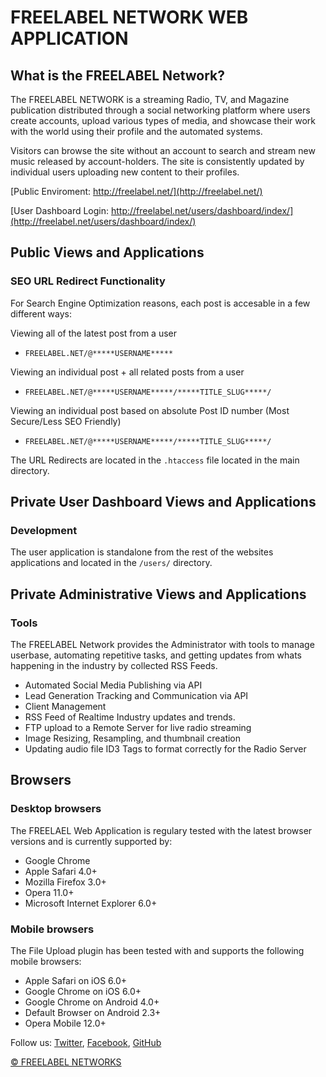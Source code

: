 FREELABEL NETWORK WEB APPLICATION
=========

## What is the FREELABEL Network? 

The FREELABEL NETWORK is a streaming Radio, TV, and Magazine publication distributed through a social networking platform where users create accounts, upload various types of media, and showcase their work with the world using their profile and the automated systems. 

Visitors can browse the site without an account to search and stream new music released by account-holders. The site is consistently updated by individual users uploading new content to their profiles. 



[Public Enviroment: http://freelabel.net/](http://freelabel.net/)

[User Dashboard Login: http://freelabel.net/users/dashboard/index/](http://freelabel.net/users/dashboard/index/)





## Public Views and Applications

### SEO URL Redirect Functionality

For Search Engine Optimization reasons, each post is accesable in a few different ways:

Viewing all of the latest post from a user
* `FREELABEL.NET/@*****USERNAME*****`

Viewing an individual post + all related posts from a user
* `FREELABEL.NET/@*****USERNAME*****/*****TITLE_SLUG*****/`

Viewing an individual post based on absolute Post ID number (Most Secure/Less SEO Friendly)
* `FREELABEL.NET/@*****USERNAME*****/*****TITLE_SLUG*****/`

The URL Redirects are located in the `.htaccess` file located in the main directory.



## Private User Dashboard Views and Applications

### Development
The user application is standalone from the rest of the websites applications and located in the `/users/` directory.







## Private Administrative Views and Applications

### Tools
The FREELABEL Network provides the Administrator with tools to manage userbase, automating repetitive tasks, and getting updates from whats happening in the industry by collected RSS Feeds.
* Automated Social Media Publishing via API
* Lead Generation Tracking and Communication via API
* Client Management
* RSS Feed of Realtime Industry updates and trends.
* FTP upload to a Remote Server for live radio streaming
* Image Resizing, Resampling, and thumbnail creation
* Updating audio file ID3 Tags to format correctly for the Radio Server








## Browsers

### Desktop browsers
The FREELAEL Web Application is regulary tested with the latest browser versions and is currently supported by: 

* Google Chrome
* Apple Safari 4.0+
* Mozilla Firefox 3.0+
* Opera 11.0+
* Microsoft Internet Explorer 6.0+

### Mobile browsers
The File Upload plugin has been tested with and supports the following mobile browsers:

* Apple Safari on iOS 6.0+
* Google Chrome on iOS 6.0+
* Google Chrome on Android 4.0+
* Default Browser on Android 2.3+
* Opera Mobile 12.0+



Follow us: [Twitter](http://www.twitter.com/freelabelnet), [Facebook](http://www.facebook.com/theAMRecords), [GitHub](https://github.com/mayoalexander)

[© FREELABEL NETWORKS](http://www.freelabel.net)